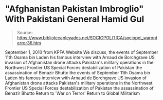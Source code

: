 # "Afghanistan Pakistan Imbroglio" With Pakistani General Hamid Gul

> Source: https://www.bibliotecapleyades.net/SOCIOPOLITICA/sociopol_waronterror36.htm

September 1, 2010
from KPFA Website
We discuss,
the events of September 11th Osama bin Laden his famous interview with Arnaud de Borchgrave US invasion of Afghanistan drone attacks Pakistan's military operations in the Northwest Frontier US Special Forces destabilization of Pakistan the assassination of Benazir Bhutto
the events of September 11th
Osama bin Laden
his famous interview with Arnaud de Borchgrave
US invasion of Afghanistan
drone attacks
Pakistan's military operations in the Northwest Frontier
US Special Forces
destabilization of Pakistan
the assassination of Benazir Bhutto
Return to 'War on Terror'
Return to Global Militarism

